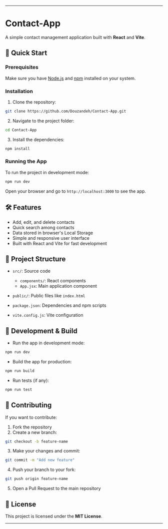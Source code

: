 
---

# Contact-App

A simple contact management application built with **React** and **Vite**.

## 🚀 Quick Start

### Prerequisites

Make sure you have [Node.js](https://nodejs.org/) and [npm](https://www.npmjs.com/) installed on your system.

### Installation

1. Clone the repository:

```bash
git clone https://github.com/Douzandeh/Contact-App.git
```

2. Navigate to the project folder:

```bash
cd Contact-App
```

3. Install the dependencies:

```bash
npm install
```

### Running the App

To run the project in development mode:

```bash
npm run dev
```

Open your browser and go to `http://localhost:3000` to see the app.

## 🛠️ Features

* Add, edit, and delete contacts
* Quick search among contacts
* Data stored in browser's Local Storage
* Simple and responsive user interface
* Built with React and Vite for fast development

## 📂 Project Structure

* `src/`: Source code

  * `components/`: React components
  * `App.jsx`: Main application component
* `public/`: Public files like `index.html`
* `package.json`: Dependencies and npm scripts
* `vite.config.js`: Vite configuration

## 🧪 Development & Build

* Run the app in development mode:

```bash
npm run dev
```

* Build the app for production:

```bash
npm run build
```

* Run tests (if any):

```bash
npm run test
```

## 🤝 Contributing

If you want to contribute:

1. Fork the repository
2. Create a new branch:

```bash
git checkout -b feature-name
```

3. Make your changes and commit:

```bash
git commit -m "Add new feature"
```

4. Push your branch to your fork:

```bash
git push origin feature-name
```

5. Open a Pull Request to the main repository

## 📄 License

This project is licensed under the **MIT License**.

---
